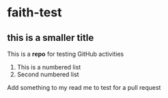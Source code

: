 # faith-test
## this is a smaller title

This is a **repo** for testing GitHub activities

1. This is a numbered list
2. Second numbered list
   
Add something to my read me to test for a pull request 
